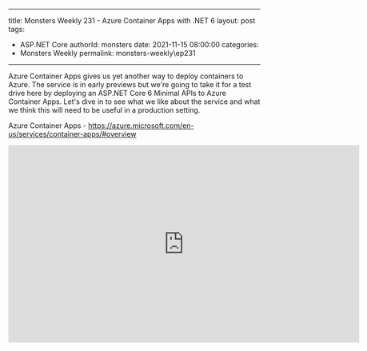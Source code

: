 
---
title: Monsters Weekly 231 -  Azure Container Apps with .NET 6
layout: post
tags: 
  - ASP.NET Core
authorId: monsters
date: 2021-11-15 08:00:00
categories:
  - Monsters Weekly
permalink: monsters-weekly\ep231
---

Azure Container Apps gives us yet another way to deploy containers to Azure. The service is in early previews but we're going to take it for a test drive here by deploying an ASP.NET Core 6 Minimal APIs to Azure Container Apps. Let's dive in to see what we like about the service and what we think this will need to be useful in a production setting.

Azure Container Apps - https://azure.microsoft.com/en-us/services/container-apps/#overview

<iframe width="702" height="395" src="https://www.youtube.com/embed/WSPfZvRgvDM" frameborder="0" allow="accelerometer; autoplay; encrypted-media; gyroscope; picture-in-picture" allowfullscreen></iframe>
